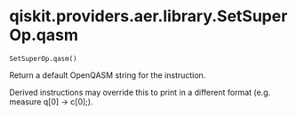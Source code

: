 # qiskit.providers.aer.library.SetSuperOp.qasm

`SetSuperOp.qasm()`

Return a default OpenQASM string for the instruction.

Derived instructions may override this to print in a different format (e.g. measure q\[0] -> c\[0];).
